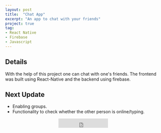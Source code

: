 ```yaml
---
layout: post
title:  "Chat App"
excerpt: "An app to chat with your friends"
project: true
tag:
- React Native
- Firebase
- Javascript
---
```


## Details 

With the help of this project one can chat with one's friends. The frontend was built using React-Native and the backend using firebase.
## Next Update

* Enabling groups.
* Functionality to check whether the other person is online/typing.



<center> 
<iframe src="https://ghbtns.com/github-btn.html?user=bharathjoshi&repo=chat&type=watch&size=large&v=2" frameborder="0" scrolling="0" width="160px" height="30px"></iframe>  
</center>
